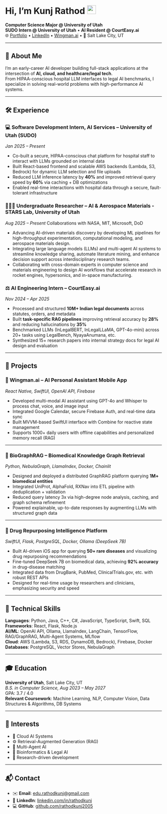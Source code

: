 # Hi, I’m Kunj Rathod <img src="https://media.giphy.com/media/hvRJCLFzcasrR4ia7z/giphy.gif" width="28">

**Computer Science Major @ University of Utah**  
**SUDO Intern @ University of Utah** • **AI Resident @ CourtEasy.ai**  
🌐 [Portfolio](https://kunjrathod.vercel.app/) • [LinkedIn](https://www.linkedin.com/in/rathodkunj/) • [Wingman.ai](https://www.wingmanai.life/) • 📍 Salt Lake City, UT  

---

## 🧠 About Me

I’m an early-career AI developer building full-stack applications at the intersection of **AI, cloud, and healthcare/legal tech**.  
From HIPAA-conscious hospital LLM interfaces to legal AI benchmarks, I specialize in solving real-world problems with high-performance AI systems.

---

## 🛠️ Experience

### 💻 Software Development Intern, AI Services – University of Utah (SUDO)  
*Jan 2025 – Present*  
- Co-built a secure, HIPAA-conscious chat platform for hospital staff to interact with LLMs grounded on internal data  
- Built React-based frontend and scalable AWS backends (Lambda, S3, Bedrock) for dynamic LLM selection and file uploads  
- Reduced LLM inference latency by **40%** and improved retrieval query speed by **60%** via caching + DB optimizations  
- Enabled real-time interactions with hospital data through a secure, fault-tolerant infrastructure
  
### 🧑🏽‍🔬 Undergraduate Researcher – AI & Aerospace Materials - STARS Lab, University of Utah
*Aug 2025 – Present*                         Collaborations with NASA, MIT, Microsoft, DoD
- Advancing AI-driven materials discovery by developing ML pipelines for high-throughput experimentation,
computational modeling, and aerospace materials design.
- Integrating large language models (LLMs) and multi-agent AI systems to streamline knowledge sharing,
automate literature mining, and enhance decision support across interdisciplinary research teams.
- Collaborating with cross-domain experts in computer science and materials engineering to design AI workflows
that accelerate research in rocket engines, hypersonics, and in-space manufacturing.

### ⚖️ AI Engineering Intern – CourtEasy.ai  
*Nov 2024 – Apr 2025*  
- Processed and structured **10M+ Indian legal documents** across statutes, orders, and metadata  
- Built **task-specific RAG pipelines** improving retrieval accuracy by **28%** and reducing hallucinations by **35%**  
- Benchmarked LLMs (InLegalBERT, InLegalLLaMA, GPT-4o-mini) across 20+ tasks using LegalBench, NyayaAnumana, etc.  
- Synthesized 15+ research papers into internal strategy docs for legal AI design and evaluation

---

## 🚀 Projects

### 📱 Wingman.ai – AI Personal Assistant Mobile App  
*React Native, SwiftUI, OpenAI API, Firebase*  
- Developed multi-modal AI assistant using GPT-4o and Whisper to process chat, voice, and image input  
- Integrated Google Calendar, secure Firebase Auth, and real-time data sync  
- Built MVVM-based SwiftUI interface with Combine for reactive state management  
- Supports 1000+ daily users with offline capabilities and personalized memory recall (RAG)

---

### 🧬 BioGraphRAG – Biomedical Knowledge Graph Retrieval  
*Python, NebulaGraph, LlamaIndex, Docker, Chainlit*  
- Designed and deployed a distributed GraphRAG platform querying **1M+ biomedical entities**  
- Integrated UniProt, AlphaFold, RXNav into ETL pipeline with deduplication + validation  
- Reduced query latency 3x via high-degree node analysis, caching, and graph schema refinement  
- Powered explainable, up-to-date responses by augmenting LLMs with structured graph data

---

### 💊 Drug Repurposing Intelligence Platform  
*SwiftUI, Flask, PostgreSQL, Docker, Ollama (DeepSeek 7B)*  
- Built AI-driven iOS app for querying **50+ rare diseases** and visualizing drug repurposing recommendations  
- Fine-tuned DeepSeek 7B on biomedical data, achieving **92% accuracy** in drug-disease matching  
- Integrated data from DrugBank, PubMed, ClinicalTrials.gov, etc. with robust REST APIs  
- Designed for real-time usage by researchers and clinicians, emphasizing security and speed

---

## 🧰 Technical Skills

**Languages**: Python, Java, C++, C#, JavaScript, TypeScript, Swift, SQL  
**Frameworks**: React, Flask, Node.js  
**AI/ML**: OpenAI API, Ollama, LlamaIndex, LangChain, TensorFlow, RAG/GraphRAG, Multi-Agent Systems, MLflow  
**Cloud**: AWS (Lambda, S3, RDS, DynamoDB, Bedrock), Firebase, Docker  
**Databases**: PostgreSQL, Vector Stores, NebulaGraph  

---

## 🎓 Education

**University of Utah**, Salt Lake City, UT  
*B.S. in Computer Science, Aug 2023 – May 2027*  
GPA: 3.7 / 4.0  
**Relevant Coursework**: Machine Learning, NLP, Computer Vision, Data Structures & Algorithms, DB Systems

---

## 🌱 Interests

- 🧠 Cloud AI Systems  
- ⚙️ Retrieval-Augmented Generation (RAG)  
- 🤖 Multi-Agent AI  
- 🔬 Bioinformatics & Legal AI  
- 🎯 Research-driven development

---

## 📬 Contact

- ✉️ **Email**: [edu.rathodkunj@gmail.com](mailto:edu.rathodkunj@gmail.com)  
- 🔗 **LinkedIn**: [linkedin.com/in/rathodkunj](https://www.linkedin.com/in/rathodkunj/)  
- 💻 **GitHub**: [github.com/rathodkunj2005](https://github.com/rathodkunj2005)  
